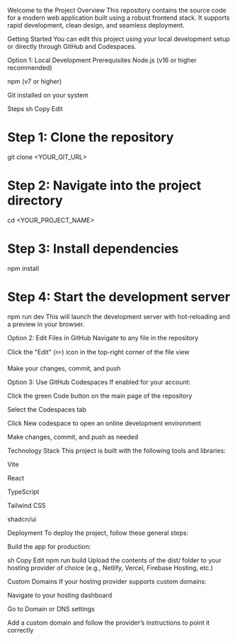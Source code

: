 Welcome to the Project
Overview
This repository contains the source code for a modern web application built using a robust frontend stack. It supports rapid development, clean design, and seamless deployment.

Getting Started
You can edit this project using your local development setup or directly through GitHub and Codespaces.

Option 1: Local Development
Prerequisites
Node.js (v16 or higher recommended)

npm (v7 or higher)

Git installed on your system

Steps
sh
Copy
Edit
# Step 1: Clone the repository
git clone <YOUR_GIT_URL>

# Step 2: Navigate into the project directory
cd <YOUR_PROJECT_NAME>

# Step 3: Install dependencies
npm install

# Step 4: Start the development server
npm run dev
This will launch the development server with hot-reloading and a preview in your browser.

Option 2: Edit Files in GitHub
Navigate to any file in the repository

Click the "Edit" (✏️) icon in the top-right corner of the file view

Make your changes, commit, and push

Option 3: Use GitHub Codespaces
If enabled for your account:

Click the green Code button on the main page of the repository

Select the Codespaces tab

Click New codespace to open an online development environment

Make changes, commit, and push as needed

Technology Stack
This project is built with the following tools and libraries:

Vite

React

TypeScript

Tailwind CSS

shadcn/ui

Deployment
To deploy the project, follow these general steps:

Build the app for production:

sh
Copy
Edit
npm run build
Upload the contents of the dist/ folder to your hosting provider of choice (e.g., Netlify, Vercel, Firebase Hosting, etc.)

Custom Domains
If your hosting provider supports custom domains:

Navigate to your hosting dashboard

Go to Domain or DNS settings

Add a custom domain and follow the provider’s instructions to point it correctly

